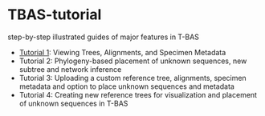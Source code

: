 # TBAS-tutorial
step-by-step illustrated guides of major features in T-BAS

* [Tutorial 1](tbas-tutorial_1.php): Viewing Trees, Alignments, and Specimen Metadata
* Tutorial 2: Phylogeny-based placement of unknown sequences, new subtree and network inference
* Tutorial 3: Uploading a custom reference tree, alignments, specimen metadata and option to place unknown sequences and metadata
* Tutorial 4: Creating new reference trees for visualization and placement of unknown sequences in T-BAS
